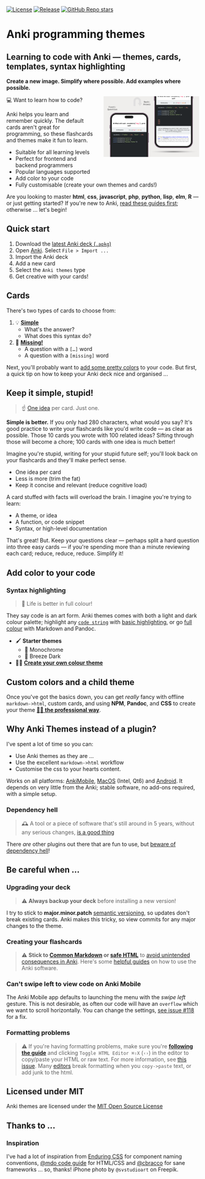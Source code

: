 [![License](https://img.shields.io/badge/License-MIT-blue.svg)](license.md)
[![Release](https://img.shields.io/github/release/badlydrawnrob/anki)](https://github.com/badlydrawnrob/anki/releases)
[![GitHub Repo stars](https://img.shields.io/github/stars/badlydrawnrob/anki?style=social)](https://github.com/badlydrawnrob/anki/stargazers)

# Anki programming themes
## Learning to code with Anki — themes, cards, templates, syntax highlighting

******Create a new image. Simplify where possible. Add examples where possible.******

<img align="right" width="250" height="auto" src="./source/media/preview.png" style="padding-left: 20px;">


💻 Want to learn how to code?

Anki helps you learn and remember quickly. The default cards aren't great for programming, so these flashcards and themes make it fun to learn.

- Suitable for all learning levels
- Perfect for frontend and backend programmers
- Popular languages supported
- Add color to your code
- Fully customisable (create your own themes and cards!)

Are you looking to master **html**, **css**, **javascript**, **php**, **python**, **lisp**, **elm**, **R** — or just getting started? If you're new to Anki, [read these guides first](https://github.com/badlydrawnrob/anki/discussions/123); otherwise ... let's begin!

## Quick start

1. Download the [latest Anki deck (`.apkg`)](https://github.com/badlydrawnrob/anki/releases)
2. Open [Anki](https://apps.ankiweb.net). Select `File > Import ...`
3. Import the Anki deck
4. Add a new card
5. Select the `Anki themes` type
6. Get creative with your cards!


## Cards

There's two types of cards to choose from:

1. 💡 **[Simple](./source/docs/simple/index.md)**
    - What's the answer?
    - What does this syntax do?
2. 🔎 **[Missing!](./source/docs/missing/index.md)**
    - A question with a `[…]` word
    - A question with a `[missing]` word

Next, you'll probably want to [add some pretty colors](#add-color-to-your-code) to your code. But first, a quick tip on how to keep your Anki deck nice and organised ...


## Keep it simple, stupid!

> ☝️ [One idea](https://github.com/badlydrawnrob/anki/issues/41) per card. Just one.

**Simple is better.** If you only had 280 characters, what would you say? It's good practice to write your flashcards like you'd write code — as clear as possible. Those 10 cards you wrote with 100 related ideas? Sifting through those will become a chore; 100 cards with one idea is much better!

Imagine you're stupid, writing for your stupid future self; you'll look back on your flashcards and they'll make perfect sense.

- One idea per card
- Less is more (trim the fat)
- Keep it concise and relevant (reduce cognitive load)

A card stuffed with facts will overload the brain. I imagine you're trying to learn:

- A theme, or idea
- A function, or code snippet
- Syntax, or high-level documentation

That's great! But. Keep your questions clear — perhaps split a hard question into three easy cards — if you're spending more than a minute reviewing each card; reduce, reduce, reduce. Simplify it!


## Add color to your code

### Syntax highlighting

> 🎨 Life is better in full colour!

They say code is an art form. Anki themes comes with both a light and dark colour palette; highlight any [`code string`](./source/docs/simple/index.md#-syntax-inline-code) with [basic highlighting](./source/docs/highlight/index.md#basic-syntax-highlighting), or go [full colour](./source/docs/highlight/index.md#full-syntax-highlighting) with Markdown and Pandoc.

- 🖌️ **Starter themes**
    - 🌅 Monochrome
    - 🌃 Breeze Dark
- 🧑‍🎨 **[Create your own colour theme](./source/docs/highlight/index.md#customising-themes-the-easy-way)**




## Custom colors and a child theme

Once you've got the basics down, you can get _really_ fancy with offline `markdown->html`, custom cards, and using **NPM**, **Pandoc**, and **CSS** to create your theme **[🧑‍🎓 the professional way](./source/docs/advanced/index.md)**.


## Why Anki Themes instead of a plugin?

I've spent a lot of time so you can:

- Use Anki themes as they are ...
- Use the excellent `markdown->html` workflow
- Customise the css to your hearts content.

Works on all platforms: [AnkiMobile](http://ankisrs.net/docs/AnkiMobile.html), [MacOS](https://apps.ankiweb.net) (Intel, Qt6) and [Android](https://github.com/ankidroid/Anki-Android). It depends on very little from the Anki; stable software, no add-ons required, with a simple setup.

### Dependency hell

> 🕰️ A tool or a piece of software that's still around in 5 years, without any serious changes, [is a good thing](https://github.com/badlydrawnrob/anki/issues/53)

There _are_ other plugins out there that are fun to use, but [beware of dependency hell](./source/docs/error/index.md)!



## Be careful when ...

### Upgrading your deck

> ⚠️ **Always backup your deck** before installing a new version!

I try to stick to **major.minor.patch** [semantic versioning](http://semver.org), so updates don't break existing cards. Anki makes this tricky, so view commits for any major changes to the theme.

### Creating your flashcards

> ⚠️ **Stick to [Common Markdown](https://commonmark.org/) or [safe HTML](https://en.wikipedia.org/wiki/HTML_sanitization)** to [avoid unintended consequences in Anki](https://github.com/badlydrawnrob/anki/issues/27). Here's some [helpful guides](https://github.com/badlydrawnrob/anki/discussions/123) on how to use the Anki software.

### Can't swipe left to view code on Anki Mobile

The Anki Mobile app defaults to launching the menu with the _swipe left_ gesture.
This is not desirable, as often our code will have an `overflow` which we want to
scroll horizontally. You can change the settings, [see issue #118](https://github.com/badlydrawnrob/anki/issues/118) for a fix.

### Formatting problems

> ⚠️ If you're having formatting problems, make sure you're **[following the guide](#cards)** and clicking `Toggle HTML Editor ⌘⇧X` (`‹›`) in the editor to copy/paste your HTML or raw text. For more information, see [this issue](https://github.com/badlydrawnrob/anki/issues/62). Many [editors](https://en.wikipedia.org/wiki/WYSIWYG) break formatting when you `copy->paste` text, or add junk to the html.


## Licensed under MIT

Anki themes are licensed under the [MIT Open Source License](./license.md)


## Thanks to ...

### Inspiration

I've had a lot of inspiration from [Enduring CSS](https://tinyurl.com/yc4pnxyr) for component naming conventions, [@mdo code guide](http://codeguide.co/) for HTML/CSS and [@cbracco](https://github.com/cbracco) for sane frameworks ... so, thanks! iPhone photo by `@svstudioart` on Freepik.
